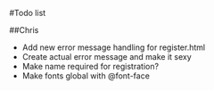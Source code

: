 #Todo list

##Chris
+ Add new error message handling for register.html
+ Create actual error message and make it sexy
+ Make name required for registration?
+ Make fonts global with @font-face

